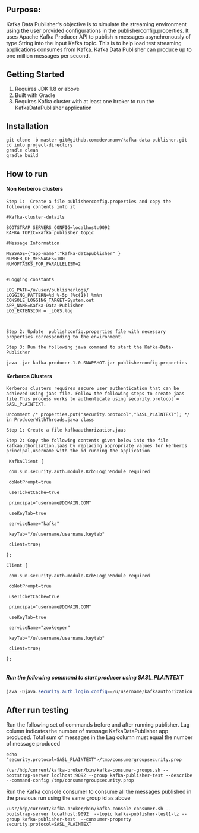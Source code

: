 ## Purpose:

Kafka Data Publisher's objective is to simulate the streaming environment using the user provided configurations in the publisherconfig.properties. It uses Apache Kafka Producer API to publish n messages asynchronously of type String into the input Kafka topic. This is to help load test streaming applications consumes from Kafka. Kafka Data Publisher can produce up to one million messages per second. 


## Getting Started

1. Requires JDK 1.8 or above
2. Built with Gradle 
3. Requires Kafka cluster with at least one broker to run the KafkaDataPublisher application


## Installation

```nginx
git clone -b master git@github.com:devaramv/kafka-data-publisher.git
cd into project-directory
gradle clean
gradle build 

```

## How to run

#### Non Kerberos clusters

```properties
Step 1:  Create a file publisherconfig.properties and copy the following contents into it

#Kafka-cluster-details

BOOTSTRAP_SERVERS_CONFIG=localhost:9092
KAFKA_TOPIC=kafka_publisher_topic

#Message Information

MESSAGE={"app-name":"kafka-datapublisher" }
NUMBER_OF_MESSAGES=100
NUMOFTASKS_FOR_PARALLELISM=2


#Logging constants

LOG_PATH=/u/user/publisherlogs/
LOGGING_PATTERN=%d %-5p [%c{1}] %m%n
CONSOLE_LOGGING_TARGET=System.out
APP_NAME=Kafka-Data-Publisher
LOG_EXTENSION = _LOGS.log



Step 2: Update  publishconfig.properties file with necessary properties corresponding to the environment. 

Step 3: Run the following java command to start the Kafka-Data-Publisher 
```

```shell
java -jar kafka-producer-1.0-SNAPSHOT.jar publisherconfig.properties
```

#### Kerberos Clusters

```shell
Kerberos clusters requires secure user authentication that can be achieved using jaas file. Follow the following steps to create jaas file.This process works to authenticate using security.protocol = SASL_PLAINTEXT.

Uncomment /* properties.put("security.protocol","SASL_PLAINTEXT"); */ in ProducerWithThreads.java class  

Step 1: Create a file kafkaauthorization.jaas

Step 2: Copy the following contents given below into the file kafkaauthorization.jaas by replacing appropriate values for kerberos principal,username with the id running the application

 KafkaClient {

 com.sun.security.auth.module.Krb5LoginModule required

 doNotPrompt=true

 useTicketCache=true

 principal="username@DOMAIN.COM"

 useKeyTab=true

 serviceName="kafka"

 keyTab="/u/username/username.keytab"

 client=true;

};

Client {

 com.sun.security.auth.module.Krb5LoginModule required

 doNotPrompt=true

 useTicketCache=true

 principal="username@DOMAIN.COM"

 useKeyTab=true

 serviceName="zookeeper"

 keyTab="/u/username/username.keytab"

 client=true;

};


```

#####  Run the following command to start producer using SASL_PLAINTEXT

```java
java -Djava.security.auth.login.config==/u/username/kafkaauthorization.jaas -jar kafka-producer-1.0-SNAPSHOT.jar publisherconfig.properties
```

## After run testing

Run the following set of commands before and after running publisher. Lag column indicates the number of message KafkaDataPublisher app produced. Total sum of messages in the Lag column must equal the number of message produced 

```shell
echo "security.protocol=SASL_PLAINTEXT">/tmp/consumergroupsecurity.prop

/usr/hdp/current/kafka-broker/bin/kafka-consumer-groups.sh --bootstrap-server loclhost:9092 --group kafka-publisher-test --describe --command-config /tmp/consumergroupsecurity.prop
```

Run the Kafka console consumer to consume all the messages published in the previous run using the same group id  as above

```shell
/usr/hdp/current/kafka-broker/bin/kafka-console-consumer.sh --bootstrap-server localhost:9092  --topic kafka-publisher-test1-lz --group kafka-publisher-test  --consumer-property security.protocol=SASL_PLAINTEXT
```